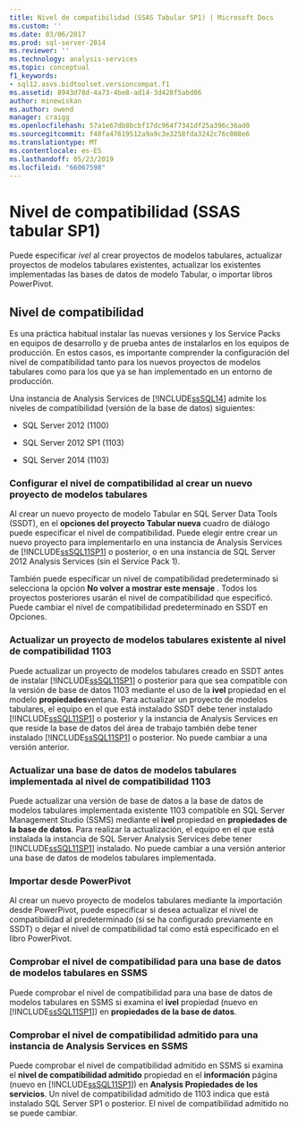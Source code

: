 ```yaml
---
title: Nivel de compatibilidad (SSAS Tabular SP1) | Microsoft Docs
ms.custom: ''
ms.date: 03/06/2017
ms.prod: sql-server-2014
ms.reviewer: ''
ms.technology: analysis-services
ms.topic: conceptual
f1_keywords:
- sql12.asvs.bidtoolset.versioncompat.f1
ms.assetid: 8943d78d-4a73-4be8-ad14-3d428f5abd06
author: minewiskan
ms.author: owend
manager: craigg
ms.openlocfilehash: 57a1e67db8bcbf17dc964f7341df25a396c36ad0
ms.sourcegitcommit: f40fa47619512a9a9c3e3258fda3242c76c008e6
ms.translationtype: MT
ms.contentlocale: es-ES
ms.lasthandoff: 05/23/2019
ms.locfileid: "66067598"
---
```

# <a name="compatibility-level-ssas-tabular-sp1"></a>Nivel de compatibilidad (SSAS tabular SP1)
  Puede especificar *ivel* al crear proyectos de modelos tabulares, actualizar proyectos de modelos tabulares existentes, actualizar los existentes implementadas las bases de datos de modelo Tabular, o importar libros PowerPivot.  
  
## <a name="compatibility-level"></a>Nivel de compatibilidad  
 Es una práctica habitual instalar las nuevas versiones y los Service Packs en equipos de desarrollo y de prueba antes de instalarlos en los equipos de producción. En estos casos, es importante comprender la configuración del nivel de compatibilidad tanto para los nuevos proyectos de modelos tabulares como para los que ya se han implementado en un entorno de producción.  
  
 Una instancia de Analysis Services de [!INCLUDE[ssSQL14](../../includes/sssql14-md.md)] admite los niveles de compatibilidad (versión de la base de datos) siguientes:  
  
-   SQL Server 2012 (1100)  
  
-   SQL Server 2012 SP1 (1103)  
  
-   SQL Server 2014 (1103)  
  
### <a name="set-compatibility-level-when-creating-a-new-tabular-model-project"></a>Configurar el nivel de compatibilidad al crear un nuevo proyecto de modelos tabulares  
 Al crear un nuevo proyecto de modelo Tabular en SQL Server Data Tools (SSDT), en el **opciones del proyecto Tabular nueva** cuadro de diálogo puede especificar el nivel de compatibilidad. Puede elegir entre crear un nuevo proyecto para implementarlo en una instancia de Analysis Services de [!INCLUDE[ssSQL11SP1](../../includes/sssql11sp1-md.md)] o posterior, o en una instancia de SQL Server 2012 Analysis Services (sin el Service Pack 1).  
  
 También puede especificar un nivel de compatibilidad predeterminado si selecciona la opción **No volver a mostrar este mensaje** . Todos los proyectos posteriores usarán el nivel de compatibilidad que especificó. Puede cambiar el nivel de compatibilidad predeterminado en SSDT en Opciones.  
  
### <a name="upgrade-an-existing-tabular-model-project-to-1103-compatibility-level"></a>Actualizar un proyecto de modelos tabulares existente al nivel de compatibilidad 1103  
 Puede actualizar un proyecto de modelos tabulares creado en SSDT antes de instalar [!INCLUDE[ssSQL11SP1](../../includes/sssql11sp1-md.md)] o posterior para que sea compatible con la versión de base de datos 1103 mediante el uso de la **ivel** propiedad en el modelo **propiedades**ventana. Para actualizar un proyecto de modelos tabulares, el equipo en el que está instalado SSDT debe tener instalado [!INCLUDE[ssSQL11SP1](../../includes/sssql11sp1-md.md)] o posterior y la instancia de Analysis Services en que reside la base de datos del área de trabajo también debe tener instalado [!INCLUDE[ssSQL11SP1](../../includes/sssql11sp1-md.md)] o posterior. No puede cambiar a una versión anterior.  
  
### <a name="upgrade-a-deployed-tabular-model-database-to-1103-compatibility-level"></a>Actualizar una base de datos de modelos tabulares implementada al nivel de compatibilidad 1103  
 Puede actualizar una versión de base de datos a la base de datos de modelos tabulares implementada existente 1103 compatible en SQL Server Management Studio (SSMS) mediante el **ivel** propiedad en **propiedades de la base de datos**. Para realizar la actualización, el equipo en el que está instalada la instancia de SQL Server Analysis Services debe tener [!INCLUDE[ssSQL11SP1](../../includes/sssql11sp1-md.md)] instalado. No puede cambiar a una versión anterior una base de datos de modelos tabulares implementada.  
  
### <a name="import-from-powerpivot"></a>Importar desde PowerPivot  
 Al crear un nuevo proyecto de modelos tabulares mediante la importación desde PowerPivot, puede especificar si desea actualizar el nivel de compatibilidad al predeterminado (si se ha configurado previamente en SSDT) o dejar el nivel de compatibilidad tal como está especificado en el libro PowerPivot.  
  
### <a name="check-compatibility-level-for-a-tabular-model-database-in-ssms"></a>Comprobar el nivel de compatibilidad para una base de datos de modelos tabulares en SSMS  
 Puede comprobar el nivel de compatibilidad para una base de datos de modelos tabulares en SSMS si examina el **ivel** propiedad (nuevo en [!INCLUDE[ssSQL11SP1](../../includes/sssql11sp1-md.md)]) en **propiedades de la base de datos**.  
  
### <a name="check-supported-compatibility-level-for-an-analysis-services-instance-in-ssms"></a>Comprobar el nivel de compatibilidad admitido para una instancia de Analysis Services en SSMS  
 Puede comprobar el nivel de compatibilidad admitido en SSMS si examina el **nivel de compatibilidad admitido** propiedad en el **información** página (nuevo en [!INCLUDE[ssSQL11SP1](../../includes/sssql11sp1-md.md)]) en **Analysis Propiedades de los servicios**. Un nivel de compatibilidad admitido de 1103 indica que está instalado SQL Server SP1 o posterior. El nivel de compatibilidad admitido no se puede cambiar.  
  
  
